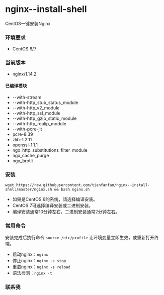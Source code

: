 # nginx--install-shell
CentOS一键安装Nginx

### 环境要求
* CentOS 6/7

### 当前版本
* nginx/1.14.2

#### 已编译模块
* --with-stream
* --with-http_stub_status_module
* --with-http_v2_module
* --with-http_ssl_module
* --with-http_gzip_static_module
* --with-http_realip_module
* --with-pcre-jit
* pcre-8.39
* zlib-1.2.11
* openssl-1.1.1
* ngx_http_substitutions_filter_module
* ngx_cache_purge
* ngx_brotli

### 安装
```
wget https://raw.githubusercontent.com/tianfanfan/nginx--install-shell/master/nginx.sh && bash nginx.sh
```

* 如果是CentOS 6的系统，请选择编译安装。
* CentOS 7可选择编译安装或二进制安装。
* 编译安装通常10分钟左右，二进制安装通常2分钟左右。

### 常用命令
安装完成后执行命令 `source /etc/profile` 让环境变量立即生效，或重新打开终端。
* 启动nginx：`nginx`
* 停止nginx：`nginx -s stop`
* 重载nginx：`nginx -s reload`
* 语法检测：`nginx -t`

### 联系我